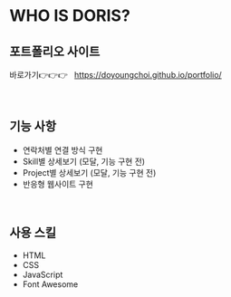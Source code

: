 # WHO IS DORIS?

## 포트폴리오 사이트

바로가기👉👉👉 &nbsp;&nbsp;https://doyoungchoi.github.io/portfolio/

<br>

## 기능 사항

- 연락처별 연결 방식 구현
- Skill별 상세보기 (모달, 기능 구현 전)
- Project별 상세보기 (모달, 기능 구현 전)
- 반응형 웹사이트 구현

<br>

## 사용 스킬

- HTML
- CSS
- JavaScript
- Font Awesome
